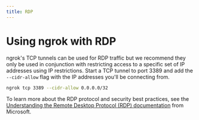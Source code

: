 ```yaml
---
title: RDP
---
```


# Using ngrok with RDP

ngrok's TCP tunnels can be used for RDP traffic but we recommend they only be used in conjunction with restricting access to a specific set of IP addresses using IP restrictions. Start a TCP tunnel to port 3389 and add the `--cidr-allow` flag with the IP addresses you'll be connecting from.

```sh
ngrok tcp 3389 --cidr-allow 0.0.0.0/32
```

To learn more about the RDP protocol and security best practices, see the [Understanding the Remote Desktop Protocol (RDP) documentation](https://docs.microsoft.com/en-us/troubleshoot/windows-server/remote/understanding-remote-desktop-protocol) from Microsoft.
